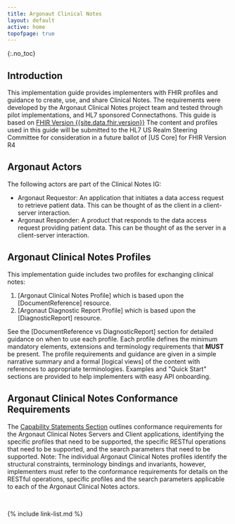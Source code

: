 ```yaml
---
title: Argonaut Clinical Notes 
layout: default
active: home
topofpage: true
---
```


{:.no_toc}

<!-- TOC  the css styling for this is \pages\assets\css\project.css under 'markdown-toc'-->

<!-- * Do not remove this line (it will not be displayed)
{:toc} -->

<!-- end TOC -->

## Introduction 

This implementation guide provides implementers with FHIR profiles and guidance to create, use, and share Clinical Notes. The requirements were developed by the Argonaut Clinical Notes project team and tested through pilot implementations, and HL7 sponsored Connectathons.  This guide is based on [FHIR Version {{site.data.fhir.version}}]({{site.data.fhir.path}}) The content and profiles used in this guide will be submitted to the HL7 US Realm Steering Committee for consideration in a future ballot of [US Core] for FHIR Version R4

## Argonaut Actors

The following actors are part of the Clinical Notes IG:

* Argonaut Requestor: An application that initiates a data access request to retrieve patient data. This can be thought of as the client in a client-server interaction.
* Argonaut Responder: A product that responds to the data access request providing patient data. This can be thought of as the server in a client-server interaction.


## Argonaut Clinical Notes Profiles

This implementation guide includes two profiles for exchanging clinical notes: 

1. [Argonaut Clinical Notes Profile] which is based upon the  [DocumentReference] resource.
1. [Argonaut Diagnostic Report Profile] which is based upon the  [DiagnosticReport] resource.

See the [DocumentReference vs DiagnosticReport] section for detailed guidance on when to use each profile.  Each profile defines the minimum mandatory elements, extensions and terminology requirements that **MUST** be present. The profile requirements and guidance are given in a simple narrative summary and a formal [logical views] of the content with references to appropriate terminologies.  Examples and "Quick Start" sections are provided to help implementers with easy API onboarding.

## Argonaut Clinical Notes Conformance Requirements

The [Capability Statements Section](capstatements.html) outlines conformance requirements for the Argonaut Clinical Notes Servers and Client applications, identifying the specific profiles that need to be supported, the specific RESTful operations that need to be supported, and the search parameters that need to be supported. Note: The individual Argonaut Clinical Notes profiles identify the structural constraints, terminology bindings and invariants, however, implementers must refer to the conformance requirements for details on the RESTful operations, specific profiles and the search parameters applicable to each of the Argonaut Clinical Notes actors.

<br/>

{% include link-list.md %}
